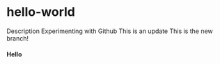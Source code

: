 # hello-world
Description
Experimenting with Github
This is an update
This is the new branch!
#### Hello
